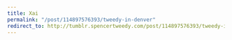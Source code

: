 ```yaml
---
title: Xai
permalink: "/post/114897576393/tweedy-in-denver"
redirect_to: http://tumblr.spencertweedy.com/post/114897576393/tweedy-in-denver
---
```


